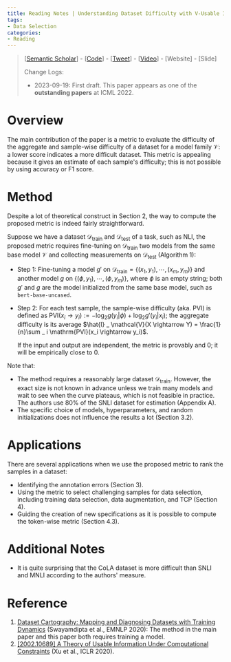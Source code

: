 ```yaml
---
title: Reading Notes | Understanding Dataset Difficulty with V-Usable Information
tags: 
- Data Selection
categories:
- Reading
---
```


> [[Semantic Scholar](https://www.semanticscholar.org/paper/Understanding-Dataset-Difficulty-with-V-Usable-Ethayarajh-Choi/39d05ffbc06fdca54ea6a90cd6d7fca202809aaa)] - [[Code](https://github.com/kawine/dataset_difficulty)] - [[Tweet](https://twitter.com/ethayarajh/status/1449203922057400329)] - [[Video](https://icml.cc/virtual/2022/oral/16634)] - [Website] - [Slide]
>
> Change Logs:
>
> - 2023-09-19: First draft. This paper appears as one of the **outstanding papers** at ICML 2022.

# Overview

The main contribution of the paper is a metric to evaluate the difficulty of the aggregate and sample-wise difficulty of a dataset for a model family $\mathcal{V}$: a lower score indicates a more difficult dataset. This metric is appealing because it gives an estimate of each sample's difficulty; this is not possible by using accuracy or F1 score.

# Method

Despite a lot of theoretical construct in Section 2, the way to compute the proposed metric is indeed fairly straightforward. 

Suppose we have a dataset $\mathcal{D} _ \text{train}$ and $\mathcal{D} _ \text{test}$ of a task, such as NLI, the proposed metric requires fine-tuning on $\mathcal{D} _ \text{train}$ two models from the same base model $\mathcal{V}$ and collecting measurements on $\mathcal{D} _ \text{test}$ (Algorithm 1):

- Step 1: Fine-tuning a model $g'$ on $\mathcal{D} _ \text{train} = \{ (x_1, y_1), \cdots, (x_m, y_m)  \}$ and another model $g$ on $\{ (\phi, y_1), \cdots, (\phi, y_m) \}$, where $\phi$ is an empty string; both $g'$ and $g$ are the model initialized from the same base model, such as `bert-base-uncased`.

- Step 2: For each test sample, the sample-wise difficulty (aka. PVI) is defined as $\mathrm{PVI}(x_i \rightarrow y_i) := -\log_2 g(y_i\vert \phi) + \log_2 g'(y_i\vert x_i)$; the aggregate difficulty is its average $\hat{I} _ \mathcal{V}(X \rightarrow Y) = \frac{1}{n}\sum _ i \mathrm{PVI}(x_i \rightarrow y_i)$.

    If the input and output are independent, the metric is provably and 0; it will be empirically close to 0.

Note that:

- The method requires a reasonably large dataset $\mathcal{D} _ \text{train}$. However, the exact size is not known in advance unless we train many models and wait to see when the curve plateaus, which is not feasible in practice. The authors use 80% of the SNLI dataset for estimation (Appendix A).
- The specific choice of models, hyperparameters, and random initializations does not influence the results a lot (Section 3.2).

# Applications

There are several applications when we use the proposed metric to rank the samples in a dataset:

- Identifying the annotation errors (Section 3).
- Using the metric to select challenging samples for data selection, including training data selection, data augmentation, and TCP (Section 4).
- Guiding the creation of new specifications as it is possible to compute the token-wise metric (Section 4.3).

# Additional Notes

- It is quite surprising that the CoLA dataset is more difficult than SNLI and MNLI according to the authors' measure. 

# Reference

1. [Dataset Cartography: Mapping and Diagnosing Datasets with Training Dynamics](https://aclanthology.org/2020.emnlp-main.746) (Swayamdipta et al., EMNLP 2020): The method in the main paper and this paper both requires training a model.
2. [[2002.10689] A Theory of Usable Information Under Computational Constraints](https://arxiv.org/abs/2002.10689) (Xu et al., ICLR 2020).
